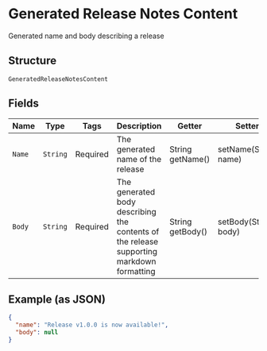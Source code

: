 
# Generated Release Notes Content

Generated name and body describing a release

## Structure

`GeneratedReleaseNotesContent`

## Fields

| Name | Type | Tags | Description | Getter | Setter |
|  --- | --- | --- | --- | --- | --- |
| `Name` | `String` | Required | The generated name of the release | String getName() | setName(String name) |
| `Body` | `String` | Required | The generated body describing the contents of the release supporting markdown formatting | String getBody() | setBody(String body) |

## Example (as JSON)

```json
{
  "name": "Release v1.0.0 is now available!",
  "body": null
}
```

